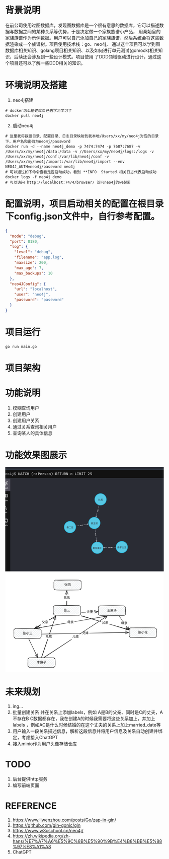 # 背景说明

在前公司使用过图数据库，发现图数据库是一个很有意思的数据库，它可以描述数据与数据之间的某种关系等优势，于是决定做一个家族族谱小产品，
用秦始皇的家族族谱作为示例数据。用户可以自己添加自己的家族族谱，然后系统会将这些数据渲染成一个族谱树。项目使用技术栈：go、neo4j，
通过这个项目可以学到图数据库相关知识、golang项目相关知识、以及如何进行单元测试(gomock)相关知识，后续还会涉及到一些设计模式。项目使用
了DDD领域驱动进行设计，通过这个项目还可以了解一些DDD相关的知识。

# 环境说明及搭建

1. neo4j搭建

```shell
# docker怎么搭建就自己去学习学习了
docker pull neo4j
```

2. 启动neo4j

```shell
# 这里我将数据目录、配置目录、日志目录映射到我本地/Users/xx/my/neo4j对应的目录下，用户名和密码为neo4j/password
docker run -d --name neo4j_demo -p 7474:7474 -p 7687:7687 -v /Users/xx/my/neo4j/data:/data -v //Users/xx/my/neo4j/logs:/logs -v /Users/xx/my/neo4j/conf:/var/lib/neo4j/conf -v /Users/xx/my/neo4j/import:/var/lib/neo4j/import --env NEO4J_AUTH=neo4j/password neo4j
# 可以通过如下命令查看是否启动成功，看到 **INFO  Started.相关日志代表启动成功
docker logs -f neo4j_demo
# 可以访问 http://localhost:7474/browser/ 访问neo4j的web端
```

# 配置说明，项目启动相关的配置在根目录下config.json文件中，自行参考配置。

```json
{
  "mode": "debug",
  "port": 8180,
  "log": {
    "level": "debug",
    "filename": "app.log",
    "maxsize": 200,
    "max_age": 7,
    "max_backups": 10
  },
  "neo4JConfig": {
    "url": "localhost",
    "user": "neo4j",
    "password": "password"
  }
}
```

# 项目运行

```shell
go run main.go
```

# 项目架构

# 功能说明

1. 模糊查询用户
2. 创建用户
3. 创建用户关系
4. 通过关系查询相关用户
5. 查询某人的具体信息

# 功能效果图展示

![img.png](doc/images/img.png)
![img.png](doc/images/img_1.png)

# 未来规划

1. ing...
2. 批量创建关系 并在关系上添加labels，例如 A是B的父亲、同时是C的丈夫，A不存在B C数据都存在，我在创建A的时候我需要将这些关系加上，并加上labels
   ，例如AC是什么时候结婚的在这个丈夫的关系上加上married_date等
3. 用户输入一段关系描述信息，解析这段信息并将用户信息及关系自动创建并绑定，考虑接入ChatGPT
4. 接入minio作为用户头像存储仓库

# TODO

1. 后台提供http服务
2. 编写前端页面

# REFERENCE

1. https://www.liwenzhou.com/posts/Go/zap-in-gin/
2. https://github.com/gin-gonic/gin
3. https://www.w3cschool.cn/neo4j/
4. https://zh.wikipedia.org/zh-hans/%E7%A7%A6%E5%9C%8B%E5%90%9B%E4%B8%BB%E5%88%97%E8%A1%A8
5. ChatGPT